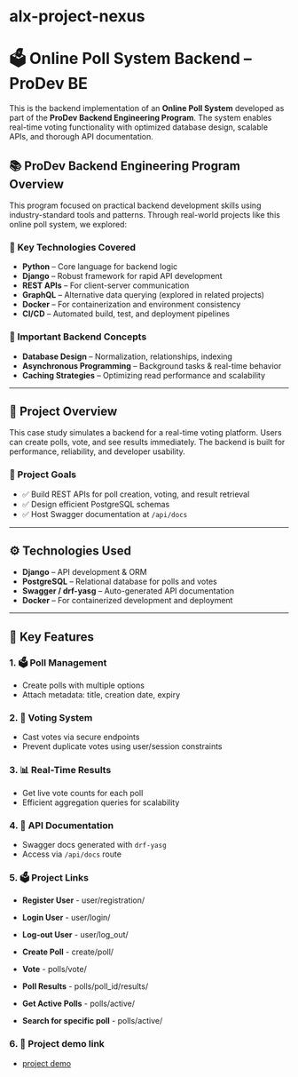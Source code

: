 # alx-project-nexus

# 🗳️ Online Poll System Backend – ProDev BE

This is the backend implementation of an **Online Poll System** developed as part of the **ProDev Backend Engineering Program**. The system enables real-time voting functionality with optimized database design, scalable APIs, and thorough API documentation.

## 📚 ProDev Backend Engineering Program Overview

This program focused on practical backend development skills using industry-standard tools and patterns. Through real-world projects like this online poll system, we explored:

### 🔑 Key Technologies Covered
- **Python** – Core language for backend logic
- **Django** – Robust framework for rapid API development
- **REST APIs** – For client-server communication
- **GraphQL** – Alternative data querying (explored in related projects)
- **Docker** – For containerization and environment consistency
- **CI/CD** – Automated build, test, and deployment pipelines

### 🧠 Important Backend Concepts
- **Database Design** – Normalization, relationships, indexing
- **Asynchronous Programming** – Background tasks & real-time behavior
- **Caching Strategies** – Optimizing read performance and scalability

---

## 📌 Project Overview

This case study simulates a backend for a real-time voting platform. Users can create polls, vote, and see results immediately. The backend is built for performance, reliability, and developer usability.

### 🎯 Project Goals
- ✅ Build REST APIs for poll creation, voting, and result retrieval
- ✅ Design efficient PostgreSQL schemas
- ✅ Host Swagger documentation at `/api/docs`

---

## ⚙️ Technologies Used
- **Django** – API development & ORM
- **PostgreSQL** – Relational database for polls and votes
- **Swagger / drf-yasg** – Auto-generated API documentation
- **Docker** – For containerized development and deployment

---

## 🔑 Key Features

### 1. 🗳️ Poll Management
- Create polls with multiple options
- Attach metadata: title, creation date, expiry

### 2. 👤 Voting System
- Cast votes via secure endpoints
- Prevent duplicate votes using user/session constraints

### 3. 📊 Real-Time Results
- Get live vote counts for each poll
- Efficient aggregation queries for scalability

### 4. 📄 API Documentation
- Swagger docs generated with `drf-yasg`
- Access via `/api/docs` route

### 5. 🗳️ Project Links
- **Register User** - user/registration/
- **Login User** - user/login/
- **Log-out User** - user/log_out/

- **Create Poll** - create/poll/
- **Vote** - polls/vote/
- **Poll Results** - polls/poll_id/results/
- **Get Active Polls** - polls/active/
- **Search for specific poll** - polls/active/

### 6. 📄 Project demo link
- [project demo](https://alx-project-nexus-production-acc9.up.railway.app/api/docs/)
